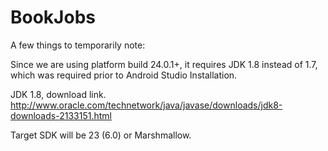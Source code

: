 # BookJobs


A few things to temporarily note: 

Since we are using platform build 24.0.1+, it requires JDK 1.8 instead of 1.7, which was required prior to Android Studio Installation. 

JDK 1.8, download link. 
http://www.oracle.com/technetwork/java/javase/downloads/jdk8-downloads-2133151.html

Target SDK will be 23 (6.0) or Marshmallow. 


